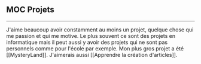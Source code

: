 

## MOC Projets

---

J'aime beaucoup avoir constamment au moins un projet, quelque chose qui me passion et qui me motive. Le plus souvent ce sont des projets en informatique mais il peut aussi y avoir des projets qui ne sont pas personnels comme pour l'école par exemple. Mon plus gros projet a été [[MysteryLand]]. J'aimerais aussi [[Apprendre la création d'articles]].